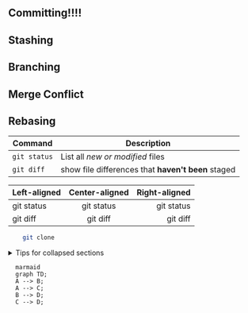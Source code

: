 ## Committing!!!!

## Stashing

## Branching

## Merge Conflict

## Rebasing

| Command | Description |
| --- | --- |
| `git status` | List all *new or modified* files |
| `git diff` | show file differences that **haven't been** staged |

| Left-aligned | Center-aligned | Right-aligned |
| :---| :---: | ---: |
| git status | git status | git status |
| git diff | git diff | git diff |

```sh
    git clone
```
<details>
  <summary>
    Tips for collapsed sections
  </summary>
  ### You can add a header
  You can add text within a collapsed section.
  You can add an image or code block too.
  ```sh 
    puts "hello world"
  ```
</details>

```
  marmaid
  graph TD;
  A --> B;
  A --> C;
  B --> D;
  C --> D;
```
